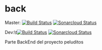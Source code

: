 
# back
Master: [![Build Status](https://travis-ci.com/hlastras/back-prueba2.svg?branch=master)](https://travis-ci.com/hlastras/back-prueba2)
[![Sonarcloud Status](https://sonarcloud.io/api/project_badges/measure?project=my:project:pelud:back&metric=alert_status)](https://sonarcloud.io/dashboard?id=my:project:pelud:back)

Dev:\t[![Build Status](https://travis-ci.com/hlastras/back-prueba2.svg?branch=master)](https://travis-ci.com/hlastras/back-prueba2)
[![Sonarcloud Status](https://sonarcloud.io/api/project_badges/measure?project=my:project:pelud:back&metric=alert_status)](https://sonarcloud.io/dashboard?id=my:project:pelud:back)

Parte BackEnd del proyecto peluditos
